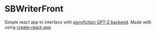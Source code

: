 # SBWriterFront
Simple react app to interface with [ponyfiction GPT-2 backend](https://github.com/TimofeyKorzh/SBWBackend).
Made with using [create-react-app](https://github.com/facebook/create-react-app)
